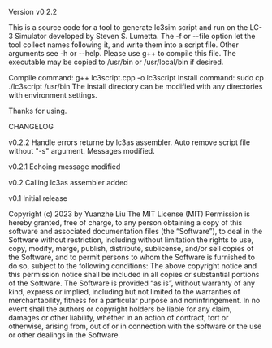 Version v0.2.2

This is a source code for a tool to generate lc3sim script and run on
the LC-3 Simulator developed by Steven S. Lumetta.
The -f or --file option let the tool collect names following it, and 
write them into a script file. Other arguments see -h or --help.
Please use g++ to compile this file. The executable may be copied to 
/usr/bin or /usr/local/bin if desired.

Compile command: g++ lc3script.cpp -o lc3script 
Install command: sudo cp ./lc3script /usr/bin
The install directory can be modified with any directories with 
environment settings.

Thanks for using.

CHANGELOG

v0.2.2      Handle errors returne by lc3as assembler.
            Auto remove script file without "-s" argument.
            Messages modified.

v0.2.1      Echoing message modified

v0.2        Calling lc3as assembler added

v0.1        Initial release

Copyright (c) 2023 by Yuanzhe Liu
The MIT License (MIT)
Permission is hereby granted, free of charge, to any person obtaining a copy 
of this software and associated documentation files (the “Software”), to deal 
in the Software without restriction, including without limitation the rights 
to use, copy, modify, merge, publish, distribute, sublicense, and/or sell 
copies of the Software, and to permit persons to whom the Software is furnished 
to do so, subject to the following conditions:
The above copyright notice and this permission notice shall be included in all 
copies or substantial portions of the Software.
The Software is provided “as is”, without warranty of any kind, express or 
implied, including but not limited to the warranties of merchantability, fitness 
for a particular purpose and noninfringement. In no event shall the authors or 
copyright holders be liable for any claim, damages or other liability, whether 
in an action of contract, tort or otherwise, arising from, out of or in connection 
with the software or the use or other dealings in the Software.